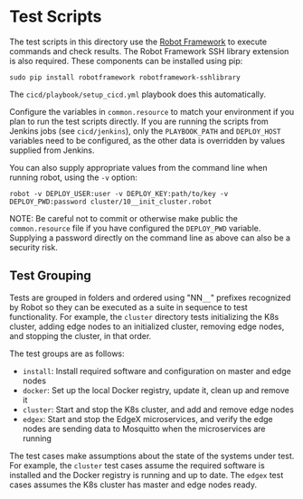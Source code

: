 # Test Scripts

The test scripts in this directory use the
[Robot Framework](https://robotframework.org/)
to execute commands and check results. The Robot Framework SSH library
extension is also required. These components can be installed using pip:

```
sudo pip install robotframework robotframework-sshlibrary
```

The `cicd/playbook/setup_cicd.yml` playbook does this automatically.

Configure the variables in `common.resource` to match your environment if
you plan to run the test scripts directly. If you are running the scripts
from Jenkins jobs (see `cicd/jenkins`), only the `PLAYBOOK_PATH` and
`DEPLOY_HOST` variables need to be configured, as the other data is overridden
by values supplied from Jenkins.

You can also supply appropriate values from the command line when running
robot, using the `-v` option:

```
robot -v DEPLOY_USER:user -v DEPLOY_KEY:path/to/key -v DEPLOY_PWD:password cluster/10__init_cluster.robot
```

NOTE: Be careful not to commit or otherwise make public the
`common.resource` file if you have configured the `DEPLOY_PWD` variable.
Supplying a password directly on the command line as above can also be a
security risk.

## Test Grouping

Tests are grouped in folders and ordered using "NN`__`" prefixes recognized
by Robot so they can be executed as a suite in sequence to test functionality.
For example, the `cluster` directory tests initializing the K8s cluster,
adding edge nodes to an initialized cluster, removing edge nodes, and
stopping the cluster, in that order.

The test groups are as follows:

* `install`: Install required software and configuration on master and edge nodes
* `docker`: Set up the local Docker registry, update it, clean up and remove it
* `cluster`: Start and stop the K8s cluster, and add and remove edge nodes
* `edgex`: Start and stop the EdgeX microservices, and verify the edge nodes are sending data to Mosquitto when the microservices are running

The test cases make assumptions about the state of the systems under test.
For example, the `cluster` test cases assume the required software is installed
and the Docker registry is running and up to date. The `edgex` test cases
assumes the K8s cluster has master and edge nodes ready.
